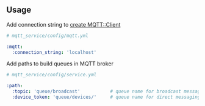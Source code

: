 ## Usage

Add connection string to [create MQTT::Client](https://github.com/njh/ruby-mqtt#connecting)
~~~yml
# mqtt_service/config/mqtt.yml

:mqtt:
  :connection_string: 'localhost'
~~~

Add paths to build queues in MQTT broker
~~~yml
# mqtt_service/config/service.yml

:path:
  :topic: 'queue/broadcast'           # queue name for broadcast messaging.
  :device_token: 'queue/devices/'     # queue name for direct messaging. Should end '/' to add at the end device_token
~~~


